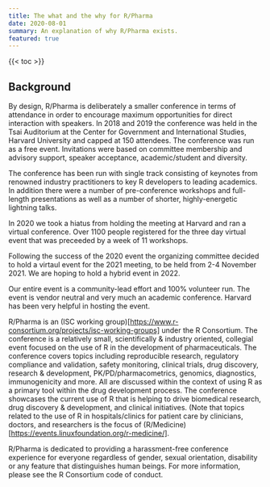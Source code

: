 ```yaml
---
title: The what and the why for R/Pharma
date: 2020-08-01
summary: An explanation of why R/Pharma exists.
featured: true
---
```


{{< toc >}}

## Background

By design, R/Pharma is deliberately a smaller conference in terms of attendance
in order to encourage maximum opportunities for direct interaction with speakers.
In 2018 and 2019 the conference was held in the Tsai Auditorium at the
Center for Government and International Studies, Harvard University and capped at
150 attendees. The conference was run as a free event. Invitations were based on
committee membership and advisory support, speaker acceptance, academic/student and diversity.

The conference has been run with single track consisting of keynotes from renowned
industry practitioners to key R developers to leading academics. In addition
there were a number of pre-conference workshops and full-length presentations as
well as a number of shorter, highly-energetic lightning talks.

In 2020 we took a hiatus from holding the meeting at Harvard and
ran a virtual conference. Over 1100 people registered for the three day virtual event that was
preceeded by a week of 11 workshops.

Following the success of the 2020 event the organizing committee decided to hold a virtaul
event for the 2021 meeting, to be held from 2-4 November 2021.  We are hoping to hold a
hybrid event in 2022.

Our entire event is a community-lead effort and 100% volunteer run. The
event is vendor neutral and very much an academic conference. Harvard has been very helpful in hosting the event.

R/Pharma is an (ISC working group)[https://www.r-consortium.org/projects/isc-working-groups]
under the R Consortium. The conference is a relatively small, scientifically &
industry oriented, collegial event focused on the use of R in the development of
pharmaceuticals. The conference covers topics including reproducible research,
regulatory compliance and validation, safety monitoring, clinical trials, drug
discovery, research & development, PK/PD/pharmacometrics, genomics, diagnostics,
immunogenicity and more. All are discussed within the context of using R as a
primary tool within the drug development process. The conference showcases
the current use of R that is helping to drive biomedical research, drug discovery
& development, and clinical initiatives. (Note that topics related to the use of
R in hospitals/clinics for patient care by clinicians, doctors, and
researchers is the focus of
(R/Medicine)[https://events.linuxfoundation.org/r-medicine/].

R/Pharma is dedicated to providing a harassment-free conference experience for
everyone regardless of gender, sexual orientation, disability or any feature that
distinguishes human beings. For more information, please see the R Consortium
code of conduct.
